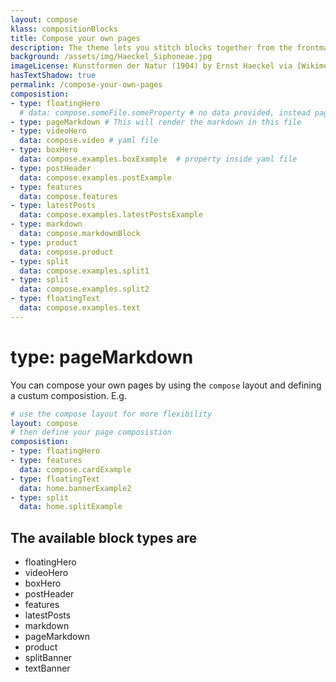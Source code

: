 ```yaml
---
layout: compose
klass: compositionBlocks
title: Compose your own pages
description: The theme lets you stitch blocks together from the frontmatter. Below is examples of how. See [`pages/compose.md`](https://raw.githubusercontent.com/gbif/jekyll-theme-algae/master/pages/compose.md) for the raw Markdown of this page.
background: /assets/img/Haeckel_Siphoneae.jpg
imageLicense: Kunstformen der Natur (1904) by Ernst Haeckel via [Wikimedia](https://commons.wikimedia.org/wiki/Kunstformen_der_Natur)
hasTextShadow: true
permalink: /compose-your-own-pages
composistion:
- type: floatingHero
  # data: compose.someFile.someProperty # no data provided, instead page data will be used
- type: pageMarkdown # This will render the markdown in this file
- type: videoHero
  data: compose.video # yaml file
- type: boxHero
  data: compose.examples.boxExample  # property inside yaml file
- type: postHeader
  data: compose.examples.postExample
- type: features
  data: compose.features
- type: latestPosts
  data: compose.examples.latestPostsExample
- type: markdown
  data: compose.markdownBlock
- type: product
  data: compose.product
- type: split
  data: compose.examples.split1
- type: split
  data: compose.examples.split2
- type: floatingText
  data: compose.examples.text
---
```


# type: pageMarkdown
You can compose your own pages by using the `compose` layout and defining a custum composistion. E.g.

```yaml
# use the compose layout for more flexibility
layout: compose
# then define your page composistion
composistion:
- type: floatingHero 
- type: features
  data: compose.cardExample
- type: floatingText
  data: home.bannerExample2
- type: split
  data: home.splitExample
```

## The available block types are
* floatingHero
* videoHero
* boxHero
* postHeader
* features
* latestPosts
* markdown
* pageMarkdown
* product
* splitBanner
* textBanner


